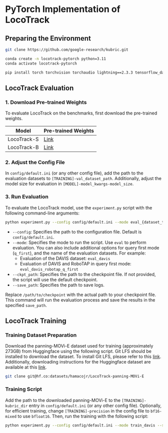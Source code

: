 # PyTorch Implementation of LocoTrack

## Preparing the Environment

```bash
git clone https://github.com/google-research/kubric.git

conda create -n locotrack-pytorch python=3.11
conda activate locotrack-pytorch

pip install torch torchvision torchaudio lightning==2.3.3 tensorflow_datasets tensorflow matplotlib mediapy tensorflow_graphics einops wandb
```

## LocoTrack Evaluation

### 1. Download Pre-trained Weights

To evaluate LocoTrack on the benchmarks, first download the pre-trained weights.

| Model       | Pre-trained Weights |
|-------------|---------------------|
| LocoTrack-S | [Link](https://huggingface.co/datasets/hamacojr/LocoTrack-pytorch-weights/resolve/main/locotrack_small.ckpt) |
| LocoTrack-B | [Link](https://huggingface.co/datasets/hamacojr/LocoTrack-pytorch-weights/resolve/main/locotrack_base.ckpt)  |

### 2. Adjust the Config File

In `config/default.ini` (or any other config file), add the path to the evaluation datasets to `[TRAINING]-val_dataset_path`. Additionally, adjust the model size for evaluation in `[MODEL]-model_kwargs-model_size`.

### 3. Run Evaluation

To evaluate the LocoTrack model, use the `experiment.py` script with the following command-line arguments:

```bash
python experiment.py --config config/default.ini --mode eval_{dataset_to_eval_1}_..._{dataset_to_eval_N}[_q_first] --ckpt_path /path/to/checkpoint --save_path ./path_to_save_checkpoints/
```

- `--config`: Specifies the path to the configuration file. Default is `config/default.ini`.
- `--mode`: Specifies the mode to run the script. Use `eval` to perform evaluation. You can also include additional options for query first mode (`q_first`), and the name of the evaluation datasets. For example:
  - Evaluation of the DAVIS dataset: `eval_davis`
  - Evaluation of DAVIS and RoboTAP in query first mode: `eval_davis_robotap_q_first`
- `--ckpt_path`: Specifies the path to the checkpoint file. If not provided, the script will use the default checkpoint.
- `--save_path`: Specifies the path to save logs. 

Replace `/path/to/checkpoint` with the actual path to your checkpoint file. This command will run the evaluation process and save the results in the specified `save_path`.

## LocoTrack Training

### Training Dataset Preparation

Download the panning-MOVi-E dataset used for training (approximately 273GB) from Huggingface using the following script. Git LFS should be installed to download the dataset. To install Git LFS, please refer to this [link](https://docs.github.com/en/repositories/working-with-files/managing-large-files/installing-git-large-file-storage?platform=linux). Additionally, downloading instructions for the Huggingface dataset are available at this [link](https://huggingface.co/docs/hub/en/datasets-downloading).

```bash
git clone git@hf.co:datasets/hamacojr/LocoTrack-panning-MOVi-E
```

### Training Script

Add the path to the downloaded panning-MOVi-E to the `[TRAINING]-kubric_dir` entry in `config/default.ini` (or any other config file). Optionally, for efficient training, change `[TRAINING]-precision` in the config file to `bf16-mixed` to use `bfloat16`. Then, run the training with the following script:

```bash
python experiment.py --config config/default.ini --mode train_davis --save_path ./path_to_save_checkpoints/
```
